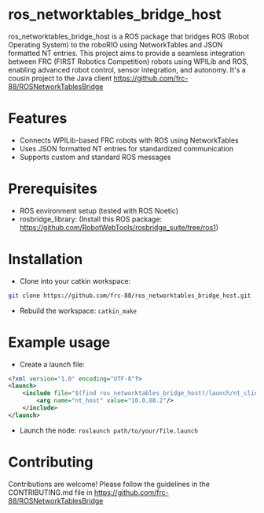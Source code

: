 # ros_networktables_bridge_host

ros_networktables_bridge_host is a ROS package that bridges ROS (Robot Operating System) to the roboRIO using NetworkTables and JSON formatted NT entries. This project aims to provide a seamless integration between FRC (FIRST Robotics Competition) robots using WPILib and ROS, enabling advanced robot control, sensor integration, and autonomy. It's a cousin project to the Java client <https://github.com/frc-88/ROSNetworkTablesBridge>

# Features

- Connects WPILib-based FRC robots with ROS using NetworkTables
- Uses JSON formatted NT entries for standardized communication
- Supports custom and standard ROS messages

# Prerequisites

- ROS environment setup (tested with ROS Noetic)
- rosbridge_library: (Install this ROS package: https://github.com/RobotWebTools/rosbridge_suite/tree/ros1)

# Installation

- Clone into your catkin workspace:

```bash
git clone https://github.com/frc-88/ros_networktables_bridge_host.git
```

- Rebuild the workspace: `catkin_make`

# Example usage

- Create a launch file:

```xml
<?xml version="1.0" encoding="UTF-8"?>
<launch>
    <include file="$(find ros_networktables_bridge_host)/launch/nt_client.launch">
        <arg name="nt_host" value="10.0.88.2"/>
    </include>
</launch>
```

- Launch the node: `roslaunch path/to/your/file.launch`

# Contributing

Contributions are welcome! Please follow the guidelines in the CONTRIBUTING.md file in <https://github.com/frc-88/ROSNetworkTablesBridge>
